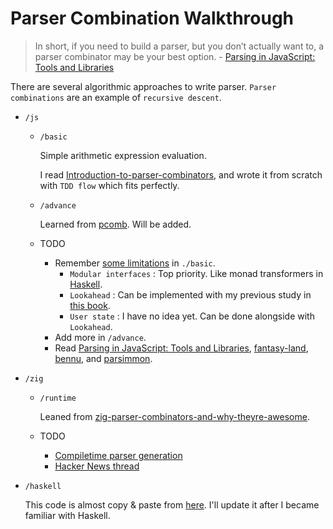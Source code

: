 # Parser Combination Walkthrough

>  In short, if you need to build a parser, but you don’t actually want to, a parser combinator may be your best option. - [Parsing in JavaScript: Tools and Libraries](https://tomassetti.me/parsing-in-javascript/#parserCombinators)

There are several algorithmic approaches to write parser. `Parser combinations` are an example of `recursive descent`.

- `/js`
    + `/basic`
    
        Simple arithmetic expression evaluation. 
        
        I read [Introduction-to-parser-combinators](https://gist.github.com/yelouafi/556e5159e869952335e01f6b473c4ec1), and wrote it from scratch with `TDD flow` which fits perfectly.
    
    + `/advance`
    
        Learned from [pcomb](https://github.com/yelouafi/pcomb). Will be added.

    + TODO
        - Remember [some limitations](https://gist.github.com/yelouafi/556e5159e869952335e01f6b473c4ec1#there-is-much-more) in `./basic`.
            + `Modular interfaces` : Top priority. Like monad transformers in [Haskell](https://en.wikibooks.org/wiki/Haskell/Monad_transformers).
            + `Lookahead` : Can be implemented with my previous study in [this book](http://www.yes24.com/Product/Goods/103157156).
            + `User state` : I have no idea yet. Can be done alongside with `Lookahead`.
        - Add more in `/advance`.
        - Read [Parsing in JavaScript: Tools and Libraries](https://tomassetti.me/parsing-in-javascript/#parserCombinators), [fantasy-land](https://github.com/fantasyland/fantasy-land), [bennu](https://github.com/mattbierner/bennu), and [parsimmon](https://github.com/jneen/parsimmon).

- `/zig`
    + `/runtime`

        Leaned from [zig-parser-combinators-and-why-theyre-awesome](https://devlog.hexops.com/2021/zig-parser-combinators-and-why-theyre-awesome).
    + TODO
        - [Compiletime parser generation](https://github.com/Hejsil/mecha)
        - [Hacker News thread](https://news.ycombinator.com/item?id=26416531)

- `/haskell`
    
    This code is almost copy & paste from [here](https://hasura.io/blog/parser-combinators-walkthrough/). I'll update it after I became familiar with Haskell.
